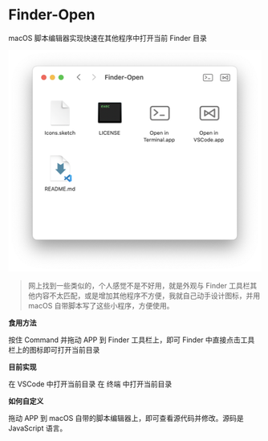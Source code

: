 # Finder-Open

macOS 脚本编辑器实现快速在其他程序中打开当前 Finder 目录

![预览图](preview.png)

> 网上找到一些类似的，个人感觉不是不好用，就是外观与 Finder 工具栏其他内容不太匹配，或是增加其他程序不方便，我就自己动手设计图标，并用 macOS 自带脚本写了这些小程序，方便使用。

**食用方法**

按住 Command 并拖动 APP 到 Finder 工具栏上，即可
Finder 中直接点击工具栏上的图标即可打开当前目录

**目前实现**

在 VSCode 中打开当前目录
在 终端 中打开当前目录

**如何自定义**

拖动 APP 到 macOS 自带的脚本编辑器上，即可查看源代码并修改。源码是 JavaScript 语言。
